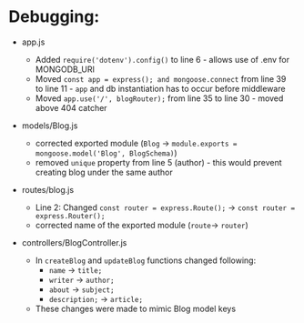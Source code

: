 # Debugging: 

* app.js
   * Added `require('dotenv').config()` to line 6 - allows use of .env for MONGODB_URI
   * Moved `const app = express(); and mongoose.connect` from line 39 to line 11 - `app` and db instantiation has to occur before middleware
   * Moved `app.use('/', blogRouter);` from line 35 to line 30 - moved above 404 catcher

* models/Blog.js 
   * corrected exported module (`Blog` -> `module.exports = mongoose.model('Blog', BlogSchema)`)
   * removed `unique` property from line 5 (author) - this would prevent creating blog under the same author

* routes/blog.js
   * Line 2: Changed `const router = express.Route();` -> `const router = express.Router();`
   * corrected name of the exported module (`route`-> `router`)

* controllers/BlogController.js
   * In `createBlog` and `updateBlog` functions changed following: 
      * `name` -> `title;`
      * `writer` -> `author;`
      * `about` -> `subject;`
      * `description;` -> `article;`
   * These changes were made to mimic Blog model keys
